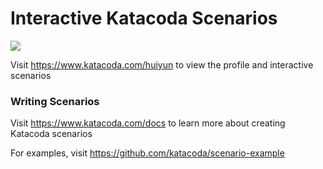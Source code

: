 # Interactive Katacoda Scenarios

[![](http://shields.katacoda.com/katacoda/huiyun/count.svg)](https://www.katacoda.com/huiyun "Get your profile on Katacoda.com")

Visit https://www.katacoda.com/huiyun to view the profile and interactive scenarios

### Writing Scenarios
Visit https://www.katacoda.com/docs to learn more about creating Katacoda scenarios

For examples, visit https://github.com/katacoda/scenario-example
